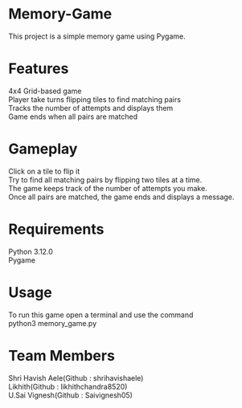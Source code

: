 # Memory-Game

This project is a simple memory game using Pygame.

# Features

4x4 Grid-based game \
Player take turns flipping tiles to find matching pairs \
Tracks the number of attempts and displays them \
Game ends when all pairs are matched 

# Gameplay

Click on a tile to flip it \
Try to find all matching pairs by flipping two tiles at a time. \
The game keeps track of the number of attempts you make. \
Once all pairs are matched, the game ends and displays a message. 

# Requirements

Python 3.12.0 \
Pygame


# Usage

To run this game open a terminal and use the command \
python3 memory_game.py


# Team Members

Shri Havish Aele(Github : shrihavishaele) \
Likhith(Github : likhithchandra8520) \
U.Sai Vignesh(Github : Saivignesh05)

